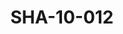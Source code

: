 ---
pid: SHA-10-012
title: SHA-10-012
language: en
collection: Sharhabil Ahmed
original_label: 
rights: Sharhabil Ahmed
location_of_original: Sharhabil Ahmed
photographer_or_studio: 
scanned_from: photograph 10.2 by 15.2
_date: '09/08/1980'
location: Khartoum, Afra Center
description: Nasir al Din Shulgami Sharhabil Ahmed and Muhammad 'Afifi
additional_notes: 
permission_display: 'yes'
on_server: 'no'
on_website: 'no'
permalink: /archive/en/sha-10-012.html
layout: photo-page
---
